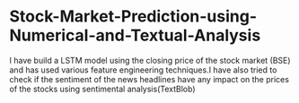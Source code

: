 # Stock-Market-Prediction-using-Numerical-and-Textual-Analysis
I have build a LSTM model using the closing price of the stock market (BSE) and has used various feature engineering techniques.I have also tried to check if the sentiment of the news headlines have any impact on the prices of the stocks using sentimental analysis(TextBlob)
